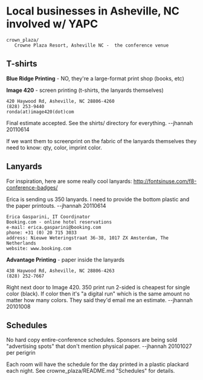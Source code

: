 # Local businesses in Asheville, NC involved w/ YAPC

    crown_plaza/
       Crowne Plaza Resort, Asheville NC -  the conference venue

## T-shirts

__Blue Ridge Printing__ - NO, they're a large-format print shop (books, etc)

__Image 420__ - screen printing (t-shirts, the lanyards themselves)

    420 Haywood Rd, Asheville, NC 28806-4260
    (828) 253-9440
    ronda(at)image420(dot)com

Final estimate accepted. See the shirts/ directory for everything. --jhannah 20110614

If we want them to screenprint on the fabric of the lanyards themselves they need to know: 
qty, color, imprint color.

## Lanyards 

For inspiration, here are some really cool lanyards: http://fontsinuse.com/f8-conference-badges/

Erica is sending us 350 lanyards. I need to provide the bottom plastic and the paper printouts. --jhannah 20110614

    Erica Gasparini, IT Coordinator
    Booking.com - online hotel reservations
    e-mail: erica.gasparini@booking.com
    phone: +31 (0) 20 715 3033 
    address: Nieuwe Weteringstraat 36-38, 1017 ZX Amsterdam, The Netherlands
    website: www.booking.com

__Advantage Printing__ - paper inside the lanyards

    438 Haywood Rd, Asheville, NC 28806-4263
    (828) 252-7667

Right next door to Image 420. 350 print run 2-sided is cheapest for single color (black).
If color then it's "a digital run" which is the same amount no matter how many colors.
They said they'd email me an estimate.  --jhannah 20101008

## Schedules

No hard copy entire-conference schedules. Sponsors are being sold "advertising spots" that 
don't mention physical paper.  --jhannah 20101027 per perigrin

Each room will have the schedule for the day printed in a plastic plackard each night. 
See crowne_plaza/README.md "Schedules" for details.


